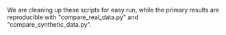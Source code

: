 We are cleaning up these scripts for easy run, while the primary results are reproducible with 
"compare_real_data.py" and "compare_synthetic_data.py".